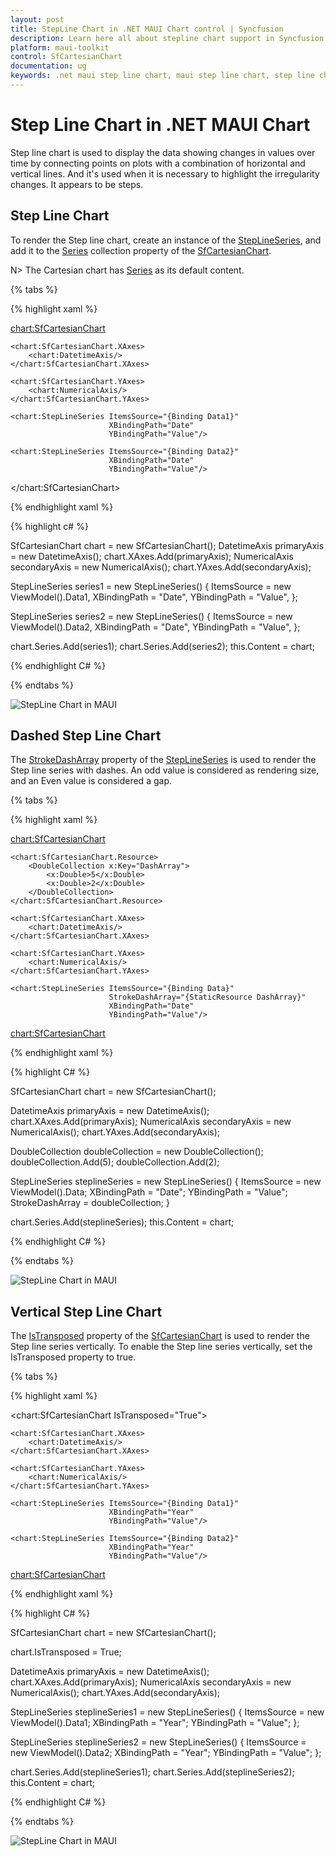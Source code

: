```yaml
---
layout: post
title: StepLine Chart in .NET MAUI Chart control | Syncfusion
description: Learn here all about stepline chart support in Syncfusion .NET MAUI Chart (SfCartesianChart) control.
platform: maui-toolkit
control: SfCartesianChart
documentation: ug
keywords: .net maui step line chart, maui step line chart, step line chart customization .net maui, syncfusion maui step line chart, cartesian step line chart maui, .net maui chart step line visualization.
---
```


# Step Line Chart in .NET MAUI Chart

Step line chart is used to display the data showing changes in values over time by connecting points on plots with a combination of horizontal and vertical lines. And it's used when it is necessary to highlight the irregularity changes. It appears to be steps.

## Step Line Chart

To render the Step line chart, create an instance of the [StepLineSeries](https://help.syncfusion.com/cr/maui-toolkit/Syncfusion.Maui.Toolkit.Charts.StepLineSeries.html), and add it to the [Series](https://help.syncfusion.com/cr/maui-toolkit/Syncfusion.Maui.Toolkit.Charts.SfCartesianChart.html#Syncfusion_Maui_Toolkit_Charts_SfCartesianChart_Series) collection property of the [SfCartesianChart](https://help.syncfusion.com/cr/maui-toolkit/Syncfusion.Maui.Toolkit.Charts.SfCartesianChart.html).

N> The Cartesian chart has [Series](https://help.syncfusion.com/cr/maui-toolkit/Syncfusion.Maui.Toolkit.Charts.SfCartesianChart.html#Syncfusion_Maui_Toolkit_Charts_SfCartesianChart_Series) as its default content.

{% tabs %}

{% highlight xaml %}

<chart:SfCartesianChart>

    <chart:SfCartesianChart.XAxes>
        <chart:DatetimeAxis/>
    </chart:SfCartesianChart.XAxes>

    <chart:SfCartesianChart.YAxes>
        <chart:NumericalAxis/>
    </chart:SfCartesianChart.YAxes>   

    <chart:StepLineSeries ItemsSource="{Binding Data1}"
                          XBindingPath="Date"
                          YBindingPath="Value"/>

    <chart:StepLineSeries ItemsSource="{Binding Data2}"
                          XBindingPath="Date"
                          YBindingPath="Value"/>

</chart:SfCartesianChart>

{% endhighlight xaml %}

{% highlight c# %}

SfCartesianChart chart = new SfCartesianChart();
DatetimeAxis primaryAxis = new DatetimeAxis();
chart.XAxes.Add(primaryAxis);
NumericalAxis secondaryAxis = new NumericalAxis();
chart.YAxes.Add(secondaryAxis);

StepLineSeries series1 = new StepLineSeries()
{
    ItemsSource = new ViewModel().Data1,
    XBindingPath = "Date",
    YBindingPath = "Value",
};

StepLineSeries series2 = new StepLineSeries()
{
    ItemsSource = new ViewModel().Data2,
    XBindingPath = "Date",
    YBindingPath = "Value",
};

chart.Series.Add(series1);
chart.Series.Add(series2);
this.Content = chart;

{% endhighlight C# %}

{% endtabs %}

![StepLine Chart in MAUI](Chart-types-images/StepLineChart.png)

## Dashed Step Line Chart

The [StrokeDashArray](https://help.syncfusion.com/cr/maui-toolkit/Syncfusion.Maui.Toolkit.Charts.LineSeries.html#Syncfusion_Maui_Toolkit_Charts_LineSeries_StrokeDashArray) property of the [StepLineSeries](https://help.syncfusion.com/cr/maui-toolkit/Syncfusion.Maui.Toolkit.Charts.StepLineSeries.html) is used to render the Step line series with dashes. An odd value is considered as rendering size, and an Even value is considered a gap.

{% tabs %}

{% highlight xaml %}

<chart:SfCartesianChart>

    <chart:SfCartesianChart.Resource>
        <DoubleCollection x:Key="DashArray">
            <x:Double>5</x:Double>
            <x:Double>2</x:Double>
        </DoubleCollection>
    </chart:SfCartesianChart.Resource>

    <chart:SfCartesianChart.XAxes>
        <chart:DatetimeAxis/>
    </chart:SfCartesianChart.XAxes>

    <chart:SfCartesianChart.YAxes>
        <chart:NumericalAxis/>
    </chart:SfCartesianChart.YAxes>   

    <chart:StepLineSeries ItemsSource="{Binding Data}"
                          StrokeDashArray="{StaticResource DashArray}"
                          XBindingPath="Date"
                          YBindingPath="Value"/>

<chart:SfCartesianChart>

{% endhighlight xaml %}

{% highlight C# %}

SfCartesianChart chart = new SfCartesianChart();

DatetimeAxis primaryAxis = new DatetimeAxis();
chart.XAxes.Add(primaryAxis);
NumericalAxis secondaryAxis = new NumericalAxis();
chart.YAxes.Add(secondaryAxis);

DoubleCollection doubleCollection = new DoubleCollection();
doubleCollection.Add(5);
doubleCollection.Add(2);

StepLineSeries steplineSeries = new StepLineSeries()
{
    ItemsSource = new ViewModel().Data;
    XBindingPath = "Date";
    YBindingPath = "Value";
    StrokeDashArray = doubleCollection;
}

chart.Series.Add(steplineSeries);
this.Content = chart;

{% endhighlight C# %}

{% endtabs %}

![StepLine Chart in MAUI](Chart-types-images/DashedStepLine.png)

## Vertical Step Line Chart 

The [IsTransposed](https://help.syncfusion.com/cr/maui-toolkit/Syncfusion.Maui.Toolkit.Charts.SfCartesianChart.html#Syncfusion_Maui_Toolkit_Charts_SfCartesianChart_IsTransposed) property of the [SfCartesianChart](https://help.syncfusion.com/cr/maui-toolkit/Syncfusion.Maui.Toolkit.Charts.SfCartesianChart.html) is used to render the Step line series vertically. To enable the Step line series vertically, set the IsTransposed property to true.

{% tabs %}

{% highlight xaml %}

<chart:SfCartesianChart IsTransposed="True">

    <chart:SfCartesianChart.XAxes>
        <chart:DatetimeAxis/>
    </chart:SfCartesianChart.XAxes>

    <chart:SfCartesianChart.YAxes>
        <chart:NumericalAxis/>
    </chart:SfCartesianChart.YAxes>   

    <chart:StepLineSeries ItemsSource="{Binding Data1}"
                          XBindingPath="Year"
                          YBindingPath="Value"/>

    <chart:StepLineSeries ItemsSource="{Binding Data2}"
                          XBindingPath="Year"
                          YBindingPath="Value"/>

<chart:SfCartesianChart>

{% endhighlight xaml %}

{% highlight C# %}

SfCartesianChart chart = new SfCartesianChart();

chart.IsTransposed = True;

DatetimeAxis primaryAxis = new DatetimeAxis();
chart.XAxes.Add(primaryAxis);
NumericalAxis secondaryAxis = new NumericalAxis();
chart.YAxes.Add(secondaryAxis);

StepLineSeries steplineSeries1 = new StepLineSeries()
{
    ItemsSource = new ViewModel().Data1;
    XBindingPath = "Year";
    YBindingPath = "Value";
};

StepLineSeries steplineSeries2 = new StepLineSeries()
{
    ItemsSource = new ViewModel().Data2;
    XBindingPath = "Year";
    YBindingPath = "Value";
};

chart.Series.Add(steplineSeries1);
chart.Series.Add(steplineSeries2);
this.Content = chart;

{% endhighlight C# %}

{% endtabs %}

![StepLine Chart in MAUI](Chart-types-images/VerticalStepLine.png)